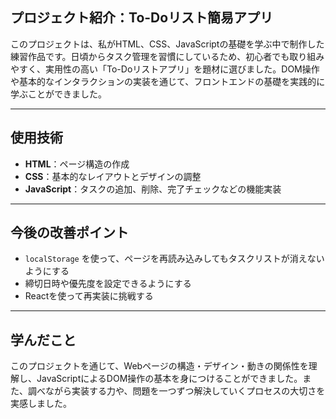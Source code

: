 ## プロジェクト紹介：To-Doリスト簡易アプリ

このプロジェクトは、私がHTML、CSS、JavaScriptの基礎を学ぶ中で制作した練習作品です。日頃からタスク管理を習慣にしているため、初心者でも取り組みやすく、実用性の高い「To-Doリストアプリ」を題材に選びました。DOM操作や基本的なインタラクションの実装を通じて、フロントエンドの基礎を実践的に学ぶことができました。

---

## 使用技術

- **HTML**：ページ構造の作成
- **CSS**：基本的なレイアウトとデザインの調整
- **JavaScript**：タスクの追加、削除、完了チェックなどの機能実装

---

## 今後の改善ポイント

- `localStorage` を使って、ページを再読み込みしてもタスクリストが消えないようにする
- 締切日時や優先度を設定できるようにする
- Reactを使って再実装に挑戦する

---

## 学んだこと

このプロジェクトを通じて、Webページの構造・デザイン・動きの関係性を理解し、JavaScriptによるDOM操作の基本を身につけることができました。また、調べながら実装する力や、問題を一つずつ解決していくプロセスの大切さを実感しました。